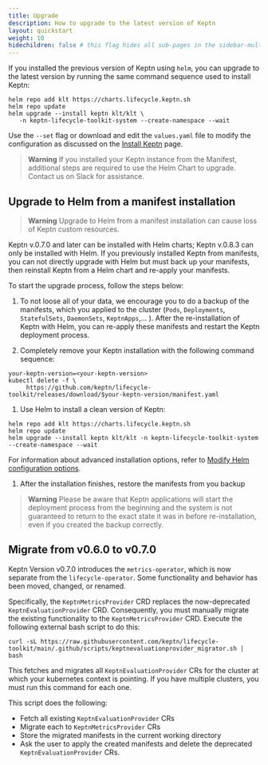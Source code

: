 ```yaml
---
title: Upgrade
description: How to upgrade to the latest version of Keptn
layout: quickstart
weight: 10
hidechildren: false # this flag hides all sub-pages in the sidebar-multicard.html
---
```


If you installed the previous version of Keptn using `helm`,
you can upgrade to the latest version
by running the same command sequence used to install Keptn:

```shell
helm repo add klt https://charts.lifecycle.keptn.sh
helm repo update
helm upgrade --install keptn klt/klt \
   -n keptn-lifecycle-toolkit-system --create-namespace --wait
```

Use the `--set` flag or download and edit the `values.yaml` file
to modify the configuration as discussed on the
[Install Keptn](/) page.

> **Warning**
If you installed your Keptn instance from the Manifest,
additional steps are required to use the Helm Chart to upgrade.
Contact us on Slack for assistance.

## Upgrade to Helm from a manifest installation

> **Warning**
Upgrade to Helm from a manifest installation can cause loss
of Keptn custom resources.

Keptn v.0.7.0 and later can be installed with Helm charts;
Keptn v.0.8.3 can only be installed with Helm.
If you previously installed Keptn from manifests,
you can not directly upgrade with Helm but must back up your manifests,
then reinstall Keptn from a Helm chart and re-apply your manifests.

To start the upgrade process, follow the steps below:

1. To not loose all of your data, we encourage you to do a backup of the manifests,
which you applied to the cluster (`Pods`, `Deployments`,
`StatefulSets`, `DaemonSets`, `KeptnApps`,... ).
After the re-installation of Keptn with Helm, you can re-apply
these manifests and restart the Keptn deployment process.

1. Completely remove your Keptn installation with the following command sequence:

```shell
your-keptn-version=<your-keptn-version>
kubectl delete -f \
     https://github.com/keptn/lifecycle-toolkit/releases/download/$your-keptn-version/manifest.yaml
```

1. Use Helm to install a clean version of Keptn:

```shell
helm repo add klt https://charts.lifecycle.keptn.sh
helm repo update
helm upgrade --install keptn klt/klt -n keptn-lifecycle-toolkit-system --create-namespace --wait
```

For information about  advanced installation options, refer to
[Modify Helm configuration options](install.md).

1. After the installation finishes, restore the manifests from you backup

> **Warning** Please be aware that Keptn applications will start the deployment process from the
beginning and the system is not guaranteed to return
to the exact state it was in before re-installation, even if you created the backup correctly.

## Migrate from v0.6.0 to v0.7.0

Keptn Version v0.7.0
introduces the `metrics-operator`,
which is now separate from the `lifecycle-operator`.
Some functionality and behavior has been moved, changed, or renamed.

Specifically, the `KeptnMetricsProvider` CRD replaces
the now-deprecated `KeptnEvaluationProvider` CRD.
Consequently, you must manually migrate the existing functionality
to the `KeptnMetricsProvider` CRD.
Execute the following external bash script to do this:

```shell
curl -sL https://raw.githubusercontent.com/keptn/lifecycle-toolkit/main/.github/scripts/keptnevaluationprovider_migrator.sh | bash
```

This fetches and migrates all `KeptnEvaluationProvider` CRs
for the cluster at which your kubernetes  context is pointing.
If you have multiple clusters,
you must run this command for each one.

This script does the following:

* Fetch all existing `KeptnEvaluationProvider` CRs
* Migrate each to `KeptnMetricsProvider` CRs
* Store the migrated manifests in the current working directory
* Ask the user to apply the created manifests
  and delete the deprecated `KeptnEvaluationProvider` CRs.
